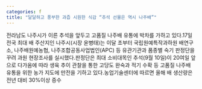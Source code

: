 ```yaml
---
categories: f
title: "달달하고 풍부한 과즙 시원한 식감 “추석 선물은 역시 나주배”"
---
```

전라남도 나주시가 이른 추석을 앞두고 고품질 나주배 유통에 박차를 가하고 있다.17일 전국 최대 배 주산지인 나주시(시장 윤병태)는 이달 초부터 국립원예특작과하원 배연구소, 나주배원예농협, 나주조합공동사업법인(APC) 등 유관기관과 품종별 숙기 판정단을 꾸려 과원 현장조사를 실시했다.판정단은 최대 소비대목인 추석(9월 10일)이 20여일 앞으로 다가옴에 따라 생육 추이 관찰을 통한 고당도 완숙과 적기 수확 등 고품질 나주배 유통을 위한 농가 지도에 만전을 기하고 있다.농업기술센터에 따르면 올해 배 생산량은 전년 대비 30%이상 증수